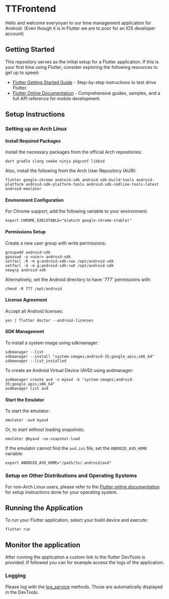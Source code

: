 # TTFrontend

Hello and welcome everynyan to our time management application for Android. (Even though it is in Flutter we are to poor for an IOS developer account)

## Getting Started

This repository serves as the initial setup for a Flutter application. If this is your first time using Flutter, consider exploring the following resources to get up to speed:

- [Flutter Getting Started Guide](https://docs.flutter.dev/get-started/test-drive) - Step-by-step instructions to test drive Flutter.
- [Flutter Online Documentation](https://docs.flutter.dev/) - Comprehensive guides, samples, and a full API reference for mobile development.

## Setup Instructions

### Setting up on Arch Linux

#### Install Required Packages

Install the necessary packages from the official Arch repositories:

```
dart gradle clang cmake ninja pkgconf libbsd
```

Also, install the following from the Arch User Repository (AUR):

```
flutter google-chrome android-sdk android-sdk-build-tools android-platform android-sdk-platform-tools android-sdk-cmdline-tools-latest android-emulator
```

#### Environment Configuration

For Chrome support, add the following variable to your environment:

```
export CHROME_EXECUTABLE="$(which google-chrome-stable)"
```

#### Permissions Setup

Create a new user group with write permissions:

```
groupadd android-sdk
gpasswd -a <user> android-sdk
setfacl -R -m g:android-sdk:rwx /opt/android-sdk
setfacl -d -m g:android-sdk:rwX /opt/android-sdk
newgrp android-sdk
```

Alternatively, set the Android directory to have '777' permissions with:

```
chmod -R 777 /opt/android
```

#### License Agreement

Accept all Android licenses:

```
yes | flutter doctor --android-licenses
```

#### SDK Management

To install a system image using sdkmanager:

```
sdkmanager --list
sdkmanager --install "system-images;android-35;google_apis;x86_64"
sdkmanager --list_installed
```

To create an Android Virtual Device (AVD) using avdmanager:

```
avdmanager create avd -n myavd -k "system-images;android-35;google_apis;x86_64"
avdmanager list avd
```

#### Start the Emulator

To start the emulator:

```
emulator -avd myavd
```

Or, to start without loading snapshots:

```
emulator @myavd -no-snapshot-load
```

If the emulator cannot find the `avd.ini` file, set the `ANDROID_AVD_HOME` variable:

```
export ANDROID_AVD_HOME="/path/to/.android/avd"
```

### Setup on Other Distributions and Operating Systems

For non-Arch Linux users, please refer to the [Flutter online documentation](https://docs.flutter.dev/) for setup instructions done for your operating system.

## Running the Application

To run your Flutter application, select your build device and execute:

```
flutter run
```

## Monitor the application
After running the application a custom link to the flutter DevTools is provided.
If followed you can for example access the logs of the application.

### Logging
Please log with the [log_service](lib/service/log_service.dart) methods. Those are automatically displayed in the DevTools.
